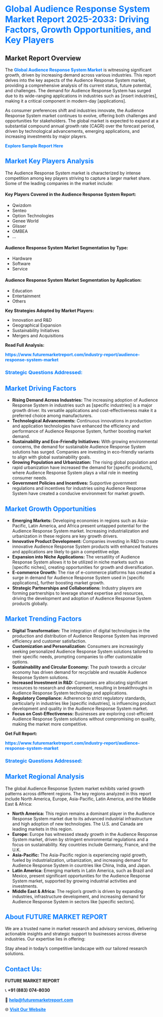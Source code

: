 <h1 style="color: #007BFF;">Global Audience Response System Market Report 2025-2033: Driving Factors, Growth Opportunities, and Key Players</h1>

<section id="overview">
<h2>Market Report Overview</h2>
<p>The <a href="https://www.futuremarketreport.com/industry-report/audience-response-system-market" style="color: #007BFF; text-decoration: none;"><strong>Global Audience Response System Market</strong></a> is witnessing significant growth, driven by increasing demand across various industries. This report delves into the key aspects of the Audience Response System market, providing a comprehensive analysis of its current status, future potential, and challenges. The demand for Audience Response System has surged due to its wide-ranging applications in industries such as [insert industries], making it a critical component in modern-day [applications].</p>
<p>As consumer preferences shift and industries innovate, the Audience Response System market continues to evolve, offering both challenges and opportunities for stakeholders. The global market is expected to expand at a substantial compound annual growth rate (CAGR) over the forecast period, driven by technological advancements, emerging applications, and increasing investments by major players.</p>
</section>

<section id="overview">
<p><a href="https://www.futuremarketreport.com/request-sample/reportId=91156" style="color: #007BFF; text-decoration: none;"><strong>Explore Sample Report Here</strong></a></p>
</section>

<section id="key-players">
<h2 style="color: #007BFF;">Market Key Players Analysis</h2>
<p>The Audience Response System market is characterized by intense competition among key players striving to capture a larger market share. Some of the leading companies in the market include:</p>
<h4>Key Players Covered in the Audience Response System Report:</h4>
<ul><li>Qwizdom</li><li>Senteo</li><li>Option Technologies</li><li>Genee World</li><li>Glisser</li><li>OMBEA</li><li>...</li></ul>
<h4>Audience Response System Market Segmentation by Type:</h4>
<ul><li>Hardware</li><li>Software</li><li>Service</li></ul>

<h4>Audience Response System Market Segmentation by Application:</h4>
<ul><li>Education</li><li>Entertainment</li><li>Others</li></ul>
<p><strong>Key Strategies Adopted by Market Players:</strong></p>
<ul>
<li>Innovation and R&D</li>
<li>Geographical Expansion</li>
<li>Sustainability Initiatives</li>
<li>Mergers and Acquisitions</li>
</ul>
</section>

<section>
<p><strong>Read Full Analysis: </strong></p><a href="https://www.futuremarketreport.com/industry-report/audience-response-system-market" style="color: #007BFF; text-decoration: none;"><strong>https://www.futuremarketreport.com/industry-report/audience-response-system-market</strong></a>
<h3 style="color: #007BFF;">Strategic Questions Addressed:</h3>
</section>

<section id="driving-factors">
<h2 style="color: #007BFF;">Market Driving Factors</h2>
<ul>
<li><strong>Rising Demand Across Industries:</strong> The increasing adoption of Audience Response System in industries such as [specific industries] is a major growth driver. Its versatile applications and cost-effectiveness make it a preferred choice among manufacturers.</li>
<li><strong>Technological Advancements:</strong> Continuous innovations in production and application technologies have enhanced the efficiency and performance of Audience Response System, further boosting market demand.</li>
<li><strong>Sustainability and Eco-Friendly Initiatives:</strong> With growing environmental concerns, the demand for sustainable Audience Response System solutions has surged. Companies are investing in eco-friendly variants to align with global sustainability goals.</li>
<li><strong>Growing Population and Urbanization:</strong> The rising global population and rapid urbanization have increased the demand for [specific products], where Audience Response System plays a vital role in meeting consumer needs.</li>
<li><strong>Government Policies and Incentives:</strong> Supportive government regulations and incentives for industries using Audience Response System have created a conducive environment for market growth.</li>
</ul>
</section>

<section id="growth-opportunities">
<h2 style="color: #007BFF;">Market Growth Opportunities</h2>
<ul>
<li><strong>Emerging Markets:</strong> Developing economies in regions such as Asia-Pacific, Latin America, and Africa present untapped potential for the Audience Response System market. Increasing industrialization and urbanization in these regions are key growth drivers.</li>
<li><strong>Innovative Product Development:</strong> Companies investing in R&D to create innovative Audience Response System products with enhanced features and applications are likely to gain a competitive edge.</li>
<li><strong>Expansion into Niche Applications:</strong> The versatility of Audience Response System allows it to be utilized in niche markets such as [specific niches], creating opportunities for growth and diversification.</li>
<li><strong>E-commerce Growth:</strong> The rise of e-commerce platforms has created a surge in demand for Audience Response System used in [specific applications], further boosting market growth.</li>
<li><strong>Strategic Partnerships and Collaborations:</strong> Industry players are forming partnerships to leverage shared expertise and resources, driving the development and adoption of Audience Response System products globally.</li>
</ul>
</section>

<section id="trending-factors">
<h2 style="color: #007BFF;">Market Trending Factors</h2>
<ul>
<li><strong>Digital Transformation:</strong> The integration of digital technologies in the production and distribution of Audience Response System has improved efficiency and customer satisfaction.</li>
<li><strong>Customization and Personalization:</strong> Consumers are increasingly seeking personalized Audience Response System solutions tailored to their specific needs, prompting companies to offer customizable options.</li>
<li><strong>Sustainability and Circular Economy:</strong> The push towards a circular economy has driven demand for recyclable and reusable Audience Response System solutions.</li>
<li><strong>Increased Investment in R&D:</strong> Companies are allocating significant resources to research and development, resulting in breakthroughs in Audience Response System technology and applications.</li>
<li><strong>Regulatory Compliance:</strong> Adherence to strict regulatory standards, particularly in industries like [specific industries], is influencing product development and quality in the Audience Response System market.</li>
<li><strong>Focus on Cost-Effectiveness:</strong> Businesses are exploring cost-efficient Audience Response System solutions without compromising on quality, making the market more competitive.</li>
</ul>
</section>

<section>
<p><strong>Get Full Report: </strong></p><a href="https://www.futuremarketreport.com/industry-report/audience-response-system-market" style="color: #007BFF; text-decoration: none;"><strong>https://www.futuremarketreport.com/industry-report/audience-response-system-market</strong></a>
<h3 style="color: #007BFF;">Strategic Questions Addressed:</h3>
</section>


<section id="regional-analysis">
<h2 style="color: #007BFF;">Market Regional Analysis</h2>
<p>The global Audience Response System market exhibits varied growth patterns across different regions. The key regions analyzed in this report include North America, Europe, Asia-Pacific, Latin America, and the Middle East & Africa:</p>
<ul>
<li><strong>North America:</strong> This region remains a dominant player in the Audience Response System market due to its advanced industrial infrastructure and high adoption of new technologies. The U.S. and Canada are leading markets in this region.</li>
<li><strong>Europe:</strong> Europe has witnessed steady growth in the Audience Response System market, driven by stringent environmental regulations and a focus on sustainability. Key countries include Germany, France, and the U.K.</li>
<li><strong>Asia-Pacific:</strong> The Asia-Pacific region is experiencing rapid growth, fueled by industrialization, urbanization, and increasing demand for Audience Response System in countries like China, India, and Japan.</li>
<li><strong>Latin America:</strong> Emerging markets in Latin America, such as Brazil and Mexico, present significant opportunities for the Audience Response System market, supported by growing industrial activities and investments.</li>
<li><strong>Middle East & Africa:</strong> The region’s growth is driven by expanding industries, infrastructure development, and increasing demand for Audience Response System in sectors like [specific sectors].</li>
</ul>
</section>

<footer>
<h2 style="color: #007BFF;">About FUTURE MARKET REPORT</h2>
<p>We are a trusted name in market research and advisory services, delivering actionable insights and strategic support to businesses across diverse industries. Our expertise lies in offering:</p>

<p>Stay ahead in today’s competitive landscape with our tailored research solutions.</p>

<h2 style="color: #007BFF;">Contact Us:</h2>
<p><strong>FUTURE MARKET REPORT</strong></p>
<p>📞 <strong>+91 (883) 074-8030</strong></p>
<p>📧 <strong><a href="mailto:help@futuremarketreport.com" style="color: #007BFF;">help@futuremarketreport.com</a></strong></p>
<p>🌐 <strong><a href="https://www.futuremarketreport.com/" style="color: #007BFF;">Visit Our Website</a></strong></p>
</footer>